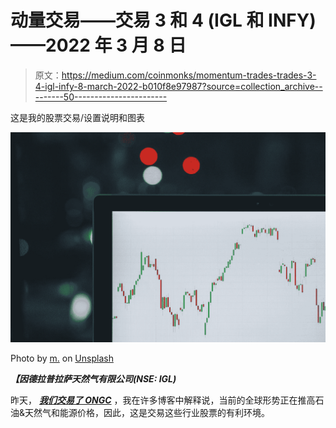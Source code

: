 # 动量交易——交易 3 和 4 (IGL 和 INFY)——2022 年 3 月 8 日

> 原文：<https://medium.com/coinmonks/momentum-trades-trades-3-4-igl-infy-8-march-2022-b010f8e97987?source=collection_archive---------50----------------------->

这是我的股票交易/设置说明和图表

![](img/1db425abc5066f5196f2d84adfc9b89d.png)

Photo by [m.](https://unsplash.com/@m_____me?utm_source=medium&utm_medium=referral) on [Unsplash](https://unsplash.com?utm_source=medium&utm_medium=referral)

***【因德拉普拉萨天然气有限公司(NSE: IGL)***

昨天， [***我们交易了 ONGC***](https://srirambalu.medium.com/momentum-trading-trades-1-2-9cfbcc2342b9) ，我在许多博客中解释说，当前的全球形势正在推高石油&天然气和能源价格，因此，这是交易这些行业股票的有利环境。